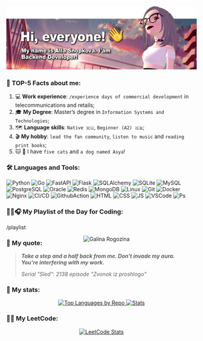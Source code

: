 [![My banner](https://raw.githubusercontent.com/BeautifulDirt/BeautifulDirt/main/img/banner.png)](https://github.com/BeautifulDirt)

### 👩 TOP-5 Facts about me:
1. 💻 **Work experience**: `/experience days of commercial development` in telecommunications and retails;
2. 🎓 **My Degree**: Master’s degree in `Information Systems and Technologies`;
3. 🗺 **Language skills**: `Native 🇷🇺`, `Beginner (A2) 🇬🇧`; 
4. 🎬 **My hobby**: `lead the fan community`, `listen to music` and `reading print books`;
5. 🐱 🐶 I have `five cats` and `a dog named Asya`!

### :hammer_and_wrench: Languages and Tools: 
<img src="https://img.shields.io/badge/python-e16760?style=flat&logo=python&logoColor=24232d" title="Python[work]" alt="Python"/> <img src="https://img.shields.io/badge/golang-e16760?style=flat&logo=go&logoColor=24232d" title="Go[study]" alt="Go"/> <img src="https://img.shields.io/badge/fastapi-e16760?style=flat&logo=fastapi&logoColor=24232d" title="FastAPI[work]" alt="FastAPI"/> <img src="https://img.shields.io/badge/flask-e16760?style=flat&logo=flask&logoColor=24232d" title="Flask[work]" alt="Flask"/> <img src="https://img.shields.io/badge/sqlalchemy-e16760?style=flat&logo=sqlalchemy&logoColor=24232d" title="SQLAlchemy[work]" alt="SQLAlchemy"/> <img src="https://img.shields.io/badge/sqlite-e16760?style=flat&logo=sqlite&logoColor=24232d" title="SQLite[work-sql-request]" alt="SQLite"/> <img src="https://img.shields.io/badge/mysql-e16760?style=flat&logo=mysql&logoColor=24232d" title="MySQL[work-sql-request]" alt="MySQL"/> <img src="https://img.shields.io/badge/postgresql-e16760?style=flat&logo=postgresql&logoColor=24232d" title="PostgreSQL[work]" alt="PostgreSQL"/> <img src="https://img.shields.io/badge/oracle-e16760?style=flat&logo=oracle&logoColor=24232d" title="Oracle[work-sql-request]" alt="Oracle"/> <img src="https://img.shields.io/badge/redis-e16760?style=flat&logo=redis&logoColor=24232d" title="Redis[work]" alt="Redis"/> <img src="https://img.shields.io/badge/mongodb-e16760?style=flat&logo=mongodb&logoColor=24232d" title="MongoDB[work]" alt="MongoDB"/> <img src="https://img.shields.io/badge/linux-e16760?style=flat&logo=linux&logoColor=24232d" title="Linux[work]" alt="Linux"/> <img src="https://img.shields.io/badge/git-e16760?style=flat&logo=git&logoColor=24232d" title="Git[work]" alt="Git"/> <img src="https://img.shields.io/badge/docker-e16760?style=flat&logo=docker&logoColor=24232d" title="Docker[work]" alt="Docker"/> <img src="https://img.shields.io/badge/nginx-e16760?style=flat&logo=nginx&logoColor=24232d" title="Nginx[work]" alt="Nginx"/> <img src="https://img.shields.io/badge/CI%2FCD-e16760?style=flat&logo=gitlab&logoColor=24232d" title="CI/CD[work]" alt="CI/CD"/> <img src="https://img.shields.io/badge/GithubAction-e16760?style=flat&logo=github&logoColor=24232d" title="GithubAction[stady]" alt="GithubAction"/> <img src="https://img.shields.io/badge/html-e16760?style=flat&logo=html5&logoColor=24232d" title="HTML[study]" alt="HTML"/> <img src="https://img.shields.io/badge/css-e16760?style=flat&logo=css3&logoColor=24232d" title="CSS[study]" alt="CSS"/> <img src="https://img.shields.io/badge/javascript-e16760?style=flat&logo=javascript&logoColor=24232d" title="JS[study]" alt="JS"/> <img src="https://img.shields.io/badge/VSCode-e16760?style=flat&logo=Visual%20Studio%20Code&logoColor=24232d" title="VSCode[work]" alt="VSCode"/> <img src="https://img.shields.io/badge/Photoshop-e16760?style=flat&logo=Adobe%20Photoshop&logoColor=24232d" title="Photoshop[work]" alt="Ps"/>


### 👩‍💻🎧 My Playlist of the Day for Coding:

/playlist

 <img alt="Galina Rogozina" src="https://raw.githubusercontent.com/BeautifulDirt/BeautifulDirt/main/img/animation.gif" align="right" width="300"/>

### 💬 My quote:

> ***Take a step and a half back from me. Don't invade my aura. \
> You're interfering with my work.***
>  
> *Serial "Sled": 2138 episode "Zvonok iz proshlogo"*

### 📝 My stats:

<p align="center">
<a href="https://github.com/BeautifulDirt">
  <img alt="Top Languages by Repo" height="180em" src="https://github-profile-summary-cards.vercel.app/api/cards/repos-per-language?username=BeautifulDirt&theme=solarized_dark"/>
  <img alt="Stats" height="180em" src="https://github-profile-summary-cards.vercel.app/api/cards/stats?username=BeautifulDirt&theme=solarized_dark"/>
</a>
</p>

### 👩‍💻 My LeetCode:

<p align="center">
<a href="https://leetcode.com/BeautifulDirt/">
  <img alt="LeetCode Stats" height="300em" src="https://leetcard.jacoblin.cool/BeautifulDirt?theme=nord&font=Noto%20Sans%20Saurashtra&ext=activity"/>
</a>
</p>